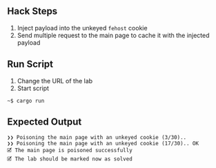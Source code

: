 ## Hack Steps

1. Inject payload into the unkeyed `fehost` cookie
2. Send multiple request to the main page to cache it with the injected payload

## Run Script

1. Change the URL of the lab
2. Start script

```
~$ cargo run
```

## Expected Output

```
❯❯ Poisoning the main page with an unkeyed cookie (3/30)..
❯❯ Poisoning the main page with an unkeyed cookie (17/30).. OK
🗹 The main page is poisoned successfully
🗹 The lab should be marked now as solved
```
